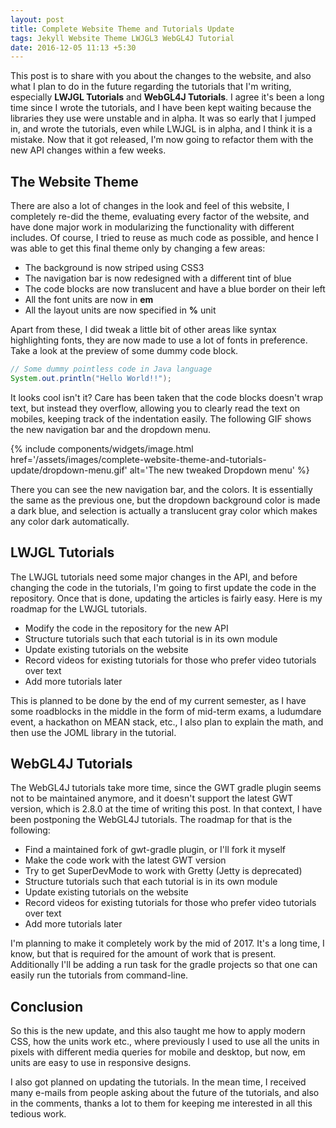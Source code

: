 ```yaml
---
layout: post
title: Complete Website Theme and Tutorials Update
tags: Jekyll Website Theme LWJGL3 WebGL4J Tutorial
date: 2016-12-05 11:13 +5:30
---
```


This post is to share with you about the changes to the website, and also what I plan to do in the future regarding the tutorials that I'm writing, especially **LWJGL Tutorials** and **WebGL4J Tutorials**. I agree it's been a long time since I wrote the tutorials, and I have been kept waiting because the libraries they use were unstable and in alpha. It was so early that I jumped in, and wrote the tutorials, even while LWJGL is in alpha, and I think it is a mistake. Now that it got released, I'm now going to refactor them with the new API changes within a few weeks.

## The Website Theme

There are also a lot of changes in the look and feel of this website, I completely re-did the theme, evaluating every factor of the website, and have done major work in modularizing the functionality with different includes. Of course, I tried to reuse as much code as possible, and hence I was able to get this final theme only by changing a few areas:

  - The background is now striped using CSS3
  - The navigation bar is now redesigned with a different tint of blue
  - The code blocks are now translucent and have a blue border on their left
  - All the font units are now in **em**
  - All the layout units are now specified in **%** unit

Apart from these, I did tweak a little bit of other areas like syntax highlighting fonts, they are now made to use a lot of fonts in preference. Take a look at the preview of some dummy code block.

~~~java
// Some dummy pointless code in Java language
System.out.println("Hello World!!");
~~~

It looks cool isn't it? Care has been taken that the code blocks doesn't wrap text, but instead they overflow, allowing you to clearly read the text on mobiles, keeping track of the indentation easily. The following GIF shows the new navigation bar and the dropdown menu.

{% include components/widgets/image.html href='/assets/images/complete-website-theme-and-tutorials-update/dropdown-menu.gif' alt='The new tweaked Dropdown menu' %}

There you can see the new navigation bar, and the colors. It is essentially the same as the previous one, but the dropdown background color is made a dark blue, and selection is actually a translucent gray color which makes any color dark automatically.

## LWJGL Tutorials

The LWJGL tutorials need some major changes in the API, and before changing the code in the tutorials, I'm going to first update the code in the repository. Once that is done, updating the articles is fairly easy. Here is my roadmap for the LWJGL tutorials.

  - Modify the code in the repository for the new API
  - Structure tutorials such that each tutorial is in its own module
  - Update existing tutorials on the website
  - Record videos for existing tutorials for those who prefer video tutorials over text
  - Add more tutorials later

This is planned to be done by the end of my current semester, as I have some roadblocks in the middle in the form of mid-term exams, a ludumdare event, a hackathon on MEAN stack, etc., I also plan to explain the math, and then use the JOML library in the tutorial.

## WebGL4J Tutorials

The WebGL4J tutorials take more time, since the GWT gradle plugin seems not to be maintained anymore, and it doesn't support the latest GWT version, which is 2.8.0 at the time of writing this post. In that context, I have been postponing the WebGL4J tutorials. The roadmap for that is the following:

  - Find a maintained fork of gwt-gradle plugin, or I'll fork it myself
  - Make the code work with the latest GWT version
  - Try to get SuperDevMode to work with Gretty (Jetty is deprecated)
  - Structure tutorials such that each tutorial is in its own module
  - Update existing tutorials on the website
  - Record videos for existing tutorials for those who prefer video tutorials over text
  - Add more tutorials later

I'm planning to make it completely work by the mid of 2017. It's a long time, I know, but that is required for the amount of work that is present. Additionally I'll be adding a run task for the gradle projects so that one can easily run the tutorials from command-line.

## Conclusion

So this is the new update, and this also taught me how to apply modern CSS, how the units work etc., where previously I used to use all the units in pixels with different media queries for mobile and desktop, but now, em units are easy to use in responsive designs.

I also got planned on updating the tutorials. In the mean time, I received many e-mails from people asking about the future of the tutorials, and also in the comments, thanks a lot to them for keeping me interested in all this tedious work.
